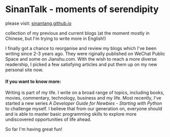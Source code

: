 # SinanTalk - moments of serendipity

please visit: [sinantang.github.io](https://sinantang.github.io/)

collection of my previous and current blogs (at the moment mostly in Chinese, but I'm trying to write more in English!)


I finally got a chance to reorganise and review my blogs which I've been writing since 2-3 years ago.
They were riginally published on WeChat Public Space and some on Jianshu.com. With the wish to reach a more diverse readership, I picked a few satisfying articles and put them up on my new personal site now.


#### If you want to know more:
Writing is part of my life. 
I write on a broad range of topics, including books, movies, commentary, technology, business and my life. 
Most recently, I've started a new series *A Developer Guide for Newbies - Starting with Python* to challenge myself. I believe that from our generation on, everyone should and is able to master basic programming skills to explore more undiscovered opportunities of life ahead. 

So far I'm having great fun!
